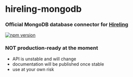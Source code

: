 # hireling-mongodb

### Official MongoDB database connector for [Hireling](https://github.com/Hireling/hireling)

[![npm version](https://badge.fury.io/js/hireling-mongodb.svg)](https://badge.fury.io/js/hireling-mongodb)

### **NOT production-ready at the moment**
  - API is unstable and will change
  - documentation will be published once stable
  - use at your own risk
